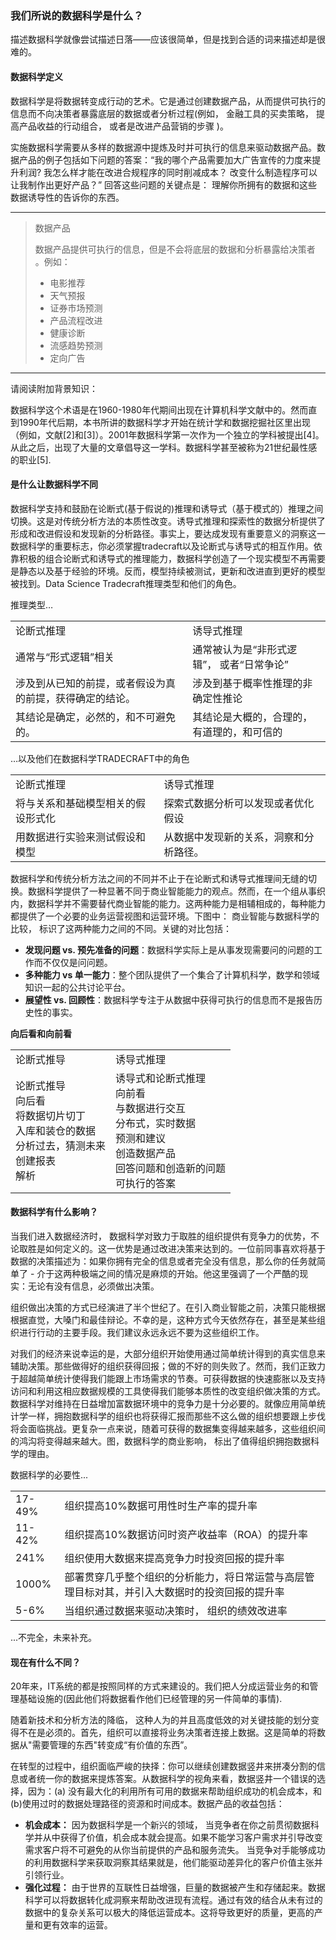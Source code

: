 ### 我们所说的数据科学是什么？

描述数据科学就像尝试描述日落——应该很简单，但是找到合适的词来描述却是很难的。

#### 数据科学定义

数据科学是将数据转变成行动的艺术。它是通过创建数据产品，从而提供可执行的信息而不向决策者暴露底层的数据或者分析过程(例如， 金融工具的买卖策略， 提高产品收益的行动组合， 或者是改进产品营销的步骤 )。

实施数据科学需要从多样的数据源中提炼及时并可执行的信息来驱动数据产品。数据产品的例子包括如下问题的答案：“我的哪个产品需要加大广告宣传的力度来提升利润? 我怎么样才能在改进合规程序的同时削减成本？ 改变什么制造程序可以让我制作出更好产品？” 回答这些问题的关键点是： 理解你所拥有的数据和这些数据诱导性的告诉你的东西。

---

> 数据产品
> 
> 数据产品提供可执行的信息，但是不会将底层的数据和分析暴露给决策者 。例如：
> 
> - 电影推荐
> - 天气预报
> - 证券市场预测
> - 产品流程改进
> - 健康诊断
> - 流感趋势预测
> - 定向广告

---

请阅读附加背景知识：

数据科学这个术语是在1960-1980年代期间出现在计算机科学文献中的。然而直到1990年代后期，本书所讲的数据科学才开始在统计学和数据挖掘社区里出现（例如，文献[2]和[3]）。2001年数据科学第一次作为一个独立的学科被提出[4]。从此之后，出现了大量的文章倡导这一学科。数据科学甚至被称为21世纪最性感的职业[5].

#### 是什么让数据科学不同
 
数据科学支持和鼓励在论断式(基于假说的)推理和诱导式（基于模式的）推理之间切换。这是对传统分析方法的本质性改变。诱导式推理和探索性的数据分析提供了形成和改进假设和发现新的分析路径。事实上，要达成发现有重要意义的洞察这一数据科学的重要标志，你必须掌握tradecraft以及论断式与诱导式的相互作用。依靠积极的组合论断式和诱导式的推理能力，数据科学创造了一个现实模型不再需要是静态以及基于经验的环境。反而，模型持续被测试，更新和改进直到更好的模型被找到。Data Science Tradecraft推理类型和他们的角色。

推理类型…

<table class="table table table-bordered table-striped table-condensed">
<tr>
<td>论断式推理</td>
<td>诱导式推理</td>
</tr>
<tr>
<td>通常与“形式逻辑”相关</td>
<td>通常被认为是“非形式逻辑”， 或者“日常争论”</td>
</tr>
<tr>
<td>涉及到从已知的前提，或者假设为真的前提，获得确定的结论。</td>
<td>涉及到基于概率性推理的非确定性推论</td>
</tr>
<tr>
<td>其结论是确定，必然的，和不可避免的。</td>
<td>其结论是大概的，合理的，有道理的，和可信的</td>
</tr>
</table>

…以及他们在数据科学TRADECRAFT中的角色

<table class="table table table-bordered table-striped table-condensed">
<tr>
<td>论断式推理</td>
<td>诱导式推理</td>
</tr>
<tr>
<td>将与关系和基础模型相关的假设形式化</td>
<td>探索式数据分析可以发现或者优化假设</td>
</tr>
<tr>
<td>用数据进行实验来测试假设和模型</td>
<td>从数据中发现新的关系，洞察和分析路径。</td>
</tr>
</table>

数据科学和传统分析方法之间的不同并不止于在论断式和诱导式推理间无缝的切换。数据科学提供了一种显著不同于商业智能能力的观点。然而，在一个组从事织内，数据科学并不需要替代商业智能的能力。这两种能力是相辅相成的，每种能力都提供了一个必要的业务运营视图和运营环境。下图中： 商业智能与数据科学的比较， 标识了这两种能力之间的不同。关键的对比包括：

- __发现问题 vs. 预先准备的问题__：数据科学实际上是从事发现需要问的问题的工作而不仅仅是问问题。
- __多种能力 vs 单一能力__：整个团队提供了一个集合了计算机科学，数学和领域知识一起的公共讨论平台。
- __展望性 vs. 回顾性__：数据科学专注于从数据中获得可执行的信息而不是报告历史性的事实。

__向后看和向前看__

<table class="table table table-bordered table-striped table-condensed">
<tr>
<td>论断式推导</td>
<td>诱导式推理</td>
</tr>
<tr>
<td>论断式推导<br>向后看<br>将数据切片切丁<br>入库和装仓的数据<br>分析过去，猜测未来<br>创建报表<br>解析</td>
<td>诱导式和论断式推理<br>向前看<br>与数据进行交互<br>分布式，实时数据<br>预测和建议<br>创造数据产品<br>回答问题和创造新的问题<br>可执行的答案</td>
</tr>
</table>

#### 数据科学有什么影响？ 

当我们进入数据经济时， 数据科学对致力于取胜的组织提供有竞争力的优势，不论取胜是如何定义的。这一优势是通过改进决策来达到的。一位前同事喜欢将基于数据的决策描述为：如果你拥有完全的信息或者完全没有信息，那么你的任务就简单了 - 介于这两种极端之间的情况是麻烦的开始。他这里强调了一个严酷的现实：无论有没有信息，必须做出决策。

组织做出决策的方式已经演进了半个世纪了。在引入商业智能之前，决策只能根据根据直觉，大嗓门和最佳辩论。不幸的是，这种方式今天依然存在，甚至是某些组织进行行动的主要手段。我们建议永远永远不要为这些组织工作。 

对我们的经济来说幸运的是，大部分组织开始使用通过简单统计得到的真实信息来辅助决策。那些做得好的组织获得回报；做的不好的则失败了。然而，我们正致力于超越简单统计使得我们能跟上市场需求的节奏。可获得数据的快速膨胀以及支持访问和利用这相应数据规模的工具使得我们能够本质性的改变组织做决策的方式。数据科学对维持在日益增加富数据环境中的竞争力是十分必要的。就像应用简单统计学一样，拥抱数据科学的组织也将获得汇报而那些不这么做的组织想要跟上步伐将会面临挑战。更复杂一点来说，随着可获得的数据集变得越来越多，这些组织间的鸿沟将变得越来越大。图，数据科学的商业影响， 标出了值得组织拥抱数据科学的理由。

数据科学的必要性...

<table class="table table table-bordered table-striped table-condensed">
<tr>
<td>17-49%</td>
<td>组织提高10%数据可用性时生产率的提升率</td>
</tr>
<tr>
<td>11-42%</td>
<td>组织提高10%数据访问时资产收益率（ROA）的提升率</td>
</tr>
<tr>
<td>241%</td>
<td>组织使用大数据来提高竞争力时投资回报的提升率</td>
</tr>
<tr>
<td>1000%</td>
<td>部署贯穿几乎整个组织的分析能力，将日常运营与高层管理目标对其，并引入大数据时的投资回报的提升率</td>
</tr>
<tr>
<td>5-6%</td>
<td>当组织通过数据来驱动决策时， 组织的绩效改进率</td>
</tr>
</table>

...不完全，未来补充。


#### 现在有什么不同？

20年来，IT系统的都是按照同样的方式来建设的。我们把人分成运营业务的和管理基础设施的(因此他们将数据看作他们已经管理的另一件简单的事情). 

随着新技术和分析方法的降临， 这种人为的并且高度低效的对关键技能的划分变得不在是必须的。首先，组织可以直接将业务决策者连接上数据。这是简单的将数据从"需要管理的东西"转变成“有价值的东西”。 

在转型的过程中，组织面临严峻的抉择：你可以继续创建数据竖井来拼凑分割的信息或者统一你的数据来提炼答案。从数据科学的视角来看，数据竖井一个错误的选择，因为：(a) 没有最大化的利用所有可用的数据来帮助组织成功的机会成本，和(b)使用过时的数据处理路径的资源和时间成本。数据产品的收益包括：

- __机会成本：__ 因为数据科学是一个新兴的领域， 当竞争者在你之前贯彻数据科学并从中获得了价值，机会成本就会提高。如果不能学习客户需求并引导改变需求客户将不可避免的从你当前提供的产品和服务流失。 当竞争对手能够成功的利用数据科学来获取洞察其结果就是，他们能驱动差异化的客户价值主张并引领行业。
- __强化过程：__ 由于世界的互联性日益增强，巨量的数据被产生和存储起来。数据科学可以将数据转化成洞察来帮助改进现有流程。通过有效的结合从未有过的数据中的复杂关系可以极大的降低运营成本。这将导致更好的质量，更高的产量和更有效率的运营。